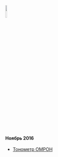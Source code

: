 <img src="https://upload.wikimedia.org/wikipedia/ru/8/8a/Stankin.gif" width="10%" height="10%" alt="">
<h4>Ноябрь 2016</h4>
<ul>
	<li>
		<a href="https://habrastorage.org/files/8c9/0b9/ab4/8c90b9ab48b14bba9fafa249891cf6b8.png">Тонометр ОМРОН</a>
	</li>
</ul>